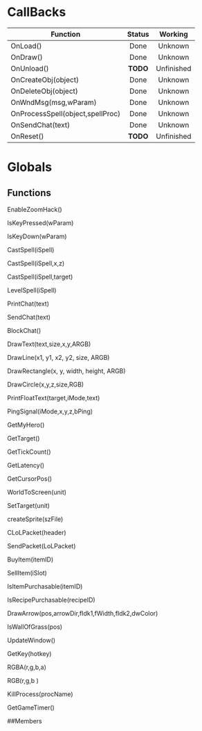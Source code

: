 # CallBacks
| Function                         |   Status   | Working |
| -------------------------------- |:----------:|:-------:|
| OnLoad()                         |Done      | Unknown    |
| OnDraw()                         |Done      | Unknown    |
| OnUnload()                       |**TODO**  | Unfinished |
| OnCreateObj(object)              |Done      | Unknown    |
| OnDeleteObj(object)              |Done      | Unknown    |
| OnWndMsg(msg,wParam)             |Done      | Unknown    |
| OnProcessSpell(object,spellProc) |Done      | Unknown    |
| OnSendChat(text)                 |Done      | Unknown    |
| OnReset()                        |**TODO**  | Unfinished |

# Globals
## Functions
EnableZoomHack()

IsKeyPressed(wParam)

IsKeyDown(wParam)

CastSpell(iSpell)

CastSpell(iSpell,x,z)

CastSpell(iSpell,target)

LevelSpell(iSpell)

PrintChat(text)

SendChat(text)

BlockChat()

DrawText(text,size,x,y,ARGB)

DrawLine(x1, y1, x2, y2, size, ARGB)

DrawRectangle(x, y, width, height, ARGB)

DrawCircle(x,y,z,size,RGB)

PrintFloatText(target,iMode,text)

PingSignal(iMode,x,y,z,bPing)

GetMyHero()

GetTarget()

GetTickCount()

GetLatency()

GetCursorPos()

WorldToScreen(unit)

SetTarget(unit)

createSprite(szFile)

CLoLPacket(header)

SendPacket(LoLPacket)

BuyItem(itemID)

SellItem(iSlot)

IsItemPurchasable(itemID)

IsRecipePurchasable(recipeID)

DrawArrow(pos,arrowDir,fIdk1,fWidth,fIdk2,dwColor)

IsWallOfGrass(pos)

UpdateWindow()

GetKey(hotkey)

RGBA(r,g,b,a)

RGB(r,g,b )

KillProcess(procName)

GetGameTimer()

##Members
